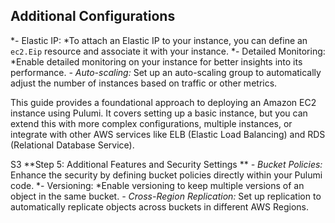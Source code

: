 ## Additional Configurations

*- Elastic IP: *To attach an Elastic IP to your instance, you can define an `ec2.Eip` resource and associate it with your instance.
*- Detailed Monitoring: *Enable detailed monitoring on your instance for better insights into its performance.
*- Auto-scaling:* Set up an auto-scaling group to automatically adjust the number of instances based on traffic or other metrics.

This guide provides a foundational approach to deploying an Amazon EC2 instance using Pulumi. It covers setting up a basic instance, but you can extend this with more complex configurations, multiple instances, or integrate with other AWS services like ELB (Elastic Load Balancing) and RDS (Relational Database Service).


S3
**Step 5: Additional Features and Security Settings
** *- Bucket Policies:* Enhance the security by defining bucket policies directly within your Pulumi code.
*- Versioning: *Enable versioning to keep multiple versions of an object in the same bucket.
*- Cross-Region Replication:* Set up replication to automatically replicate objects across buckets in different AWS Regions.
